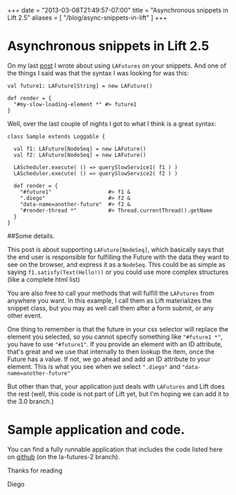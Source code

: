 +++
date = "2013-03-08T21:49:57-07:00"
title = "Asynchronous snippets in Lift 2.5"
aliases = [
	"/blog/async-snippets-in-lift"
]
+++

[title: ]: /
[category: Lift]: /
[date: 2013/3/8]: /
[tags: {lift, Scala, comet actors, comet, actors, LAFutures, Futures, async, asynchronous, snippet}]: /

# Asynchronous snippets in Lift 2.5

On my last [post](https://fmpwizard.telegr.am/blog/lift-snippets-and-lafutures) I wrote about using `LAFutures` on your snippets. And one of the things I said was that the syntax I was looking for was this:

```
val future1: LAFuture[String] = new LAFuture()

def render = {
  "#my-slow-loading-element *" #> future1
}
```

Well, over the last couple of nights I got to what I think is a great syntax:

```
class Sample extends Loggable {

  val f1: LAFuture[NodeSeq] = new LAFuture()
  val f2: LAFuture[NodeSeq] = new LAFuture()

  LAScheduler.execute( () => querySlowService1( f1 ) )
  LAScheduler.execute( () => querySlowService2( f2 ) )

  def render = {
    "#future1"                  #> f1 &
    ".diego"                    #> f2 &
    "data-name=another-future"  #> f2 &
    "#render-thread *"          #> Thread.currentThread().getName
  }
}

```

##Some details.

This post is about supporting `LAFuture[NodeSeq]`, which basically says that the end user is responsible for fulfilling the Future with the data they want to see on the browser, and express it as a `NodeSeq`. This could be as simple as saying `f1.satisfy(Text(Hello!))` or you could use more complex structures (like a complete html list)

You are also free to call your methods that will fulfill the `LAFutures` from anywhere you want. In this example, I call them as Lift materializes the snippet class, but you may as well call them after a form submit, or any other event.

One thing to remember is that the future in your css selector will replace the element you selected, so you cannot specify something like `"#future1 *"`, you have to use `"#future1"`. If you provide an element with an ID attribute, that's great and we use that internally to then lookup the item, once the Future has a value. If not, we go ahead and add an ID attribute to your element. This is what you see when we select `".diego"` and `"data-name=another-future"`

But other than that, your application just deals with `LAFutures` and Lift does the rest (well, this code is not part of Lift yet, but I'm hoping we can add it to the 3.0 branch.)



# Sample application and code.

You can find a fully runnable application that includes the code listed here on [github](https://github.com/fmpwizard/lift_starter_2.4/tree/la-futures-2) (on the la-futures-2 branch).

Thanks for reading

  Diego

